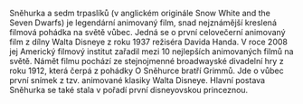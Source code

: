 Sněhurka a sedm trpaslíků (v anglickém originále Snow White and the Seven Dwarfs) je legendární animovaný film, snad nejznámější kreslená filmová pohádka na světě vůbec. Jedná se o první celovečerní animovaný film z dílny Walta Disneye z roku 1937 režiséra Davida Handa. V roce 2008 jej Americký filmový institut zařadil mezi 10 nejlepších animovaných filmů na světě. Námět filmu pochází ze stejnojmenné broadwayské divadelní hry z roku 1912, která čerpá z pohádky O Sněhurce bratří Grimmů. Jde o vůbec první snímek z tzv. animované klasiky Walta Disneye. Hlavní postava Sněhurka se také stala v pořadí první disneyovskou princeznou.
